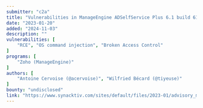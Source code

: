 ```yaml
---
submitter: "c2a"
title: "Vulnerabilities in ManageEngine ADSelfService Plus 6.1 build 6117"
date: "2023-01-20"
added: "2024-11-03"
description: ""
vulnerabilities: [
    "RCE", "OS command injection", "Broken Access Control"
]
programs: [
    "Zoho (ManageEngine)"
]
authors: [
    "Antoine Cervoise (@acervoise)", "Wilfried Bécard (@tiyeuse)"
]
bounty: "undisclosed"
link: "https://www.synacktiv.com/sites/default/files/2023-01/advisory_manageengine_adss_2023.pdf"
---
```




